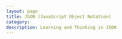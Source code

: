 ```yaml
---
layout: page
title: JSON (JavaScript Object Notation)
category: 
description: Learning and Thinking in JSON
---
```





